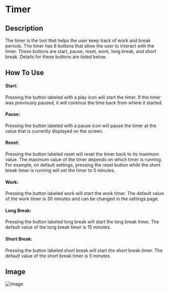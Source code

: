 # Timer

## Description
The timer is the tool that helps the user keep track of work and break periods.  The timer has 6 buttons that allow the user to interact with the timer.  These buttons are start, pause, reset, work, long break, and short break.  Details for these buttons are listed below.

## How To Use

#### Start:
Pressing the button labeled with a play icon will start the timer.  If the timer was previously paused, it will continue the time back from where it started.

#### Pause:
Pressing the button labeled with a pause icon will pause the timer at the value that is currently displayed on the screen.

#### Reset:
Pressing the button labeled reset will reset the timer back to its maximum value.  The maximum value of the timer depends on which timer is running.  For example, on default settings, pressing the reset button while the short break timer is running will set the timer to 5 minutes.

#### Work:
Pressing the button labeled work will start the work timer.  The default value of the work timer is 30 minutes and can be changed in the settings page.

#### Long Break:
Pressing the button labeled long break will start the long break timer.  The default value of the long break timer is 15 minutes.

#### Short Break:
Pressing the button labeled short break will start the short break timer.  The default value of the short break timer is 5 minutes.

## Image
![image](https://user-images.githubusercontent.com/100103819/207761404-569ffda2-45ba-44dc-a7db-dc5a5ed34656.png)
